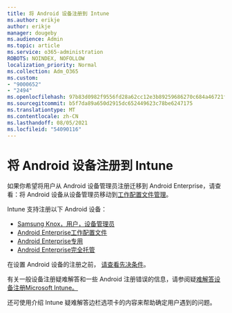 ```yaml
---
title: 将 Android 设备注册到 Intune
ms.author: erikje
author: erikje
manager: dougeby
ms.audience: Admin
ms.topic: article
ms.service: o365-administration
ROBOTS: NOINDEX, NOFOLLOW
localization_priority: Normal
ms.collection: Adm_O365
ms.custom:
- "9000652"
- "2494"
ms.openlocfilehash: 97b83d0982f9556fd28a62cc12e3b89259686270c684a46721f0ef3d683e5ae6
ms.sourcegitcommit: b5f7da89a650d2915dc652449623c78be6247175
ms.translationtype: MT
ms.contentlocale: zh-CN
ms.lasthandoff: 08/05/2021
ms.locfileid: "54090116"
---
```

# <a name="enrolling-android-devices-into-intune"></a>将 Android 设备注册到 Intune

如果你希望将用户从 Android 设备管理员注册迁移到 Android Enterprise，请查看：将 Android 设备从设备管理员移动到[工作配置文件管理](https://docs.microsoft.com/mem/intune/enrollment/android-move-device-admin-work-profile)。

Intune 支持注册以下 Android 设备：  

- [Samsung Knox，用户，设备管理员](https://docs.microsoft.com/mem/intune/enrollment/android-enroll-device-administrator)
- [Android Enterprise工作配置文件](https://docs.microsoft.com/mem/intune/enrollment/android-enterprise-overview)
- [Android Enterprise专用](https://docs.microsoft.com/mem/intune/enrollment/android-dedicated-devices-fully-managed-enroll)
- [Android Enterprise完全托管](https://docs.microsoft.com/mem/intune/enrollment/android-fully-managed-enroll)

在设置 Android 设备的注册之前， [请查看先决条件](https://docs.microsoft.com/intune/enrollment/android-enroll)。  

有关一般设备注册疑难解答和一些 Android 注册错误的信息，请参阅疑[难解答设备注册Microsoft Intune。](https://docs.microsoft.com/mem/intune/enrollment/troubleshoot-android-enrollment)

还可使用介绍 Intune 疑难解答边栏选项卡的内容来帮助确定用户遇到的问题。
